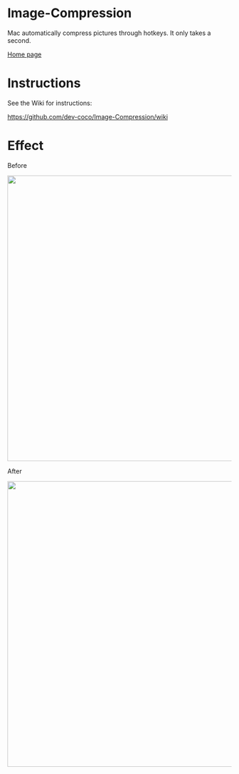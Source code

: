 # Image-Compression
Mac automatically compress pictures through hotkeys. It only takes a second.

[Home page](https://dev-coco.github.io/)
# Instructions
See the Wiki for instructions:

https://github.com/dev-coco/Image-Compression/wiki
# Effect
Before

<img src="http://dev-coco.github.io/images/Image-Compression-wiki/3.png" width="640">

After

<img src="http://dev-coco.github.io/images/Image-Compression-wiki/4.png" width="640">


